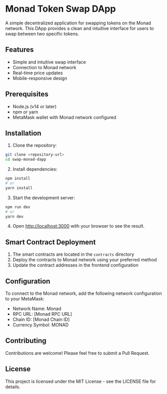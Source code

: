# Monad Token Swap DApp

A simple decentralized application for swapping tokens on the Monad network. This DApp provides a clean and intuitive interface for users to swap between two specific tokens.

## Features

- Simple and intuitive swap interface
- Connection to Monad network
- Real-time price updates
- Mobile-responsive design

## Prerequisites

- Node.js (v14 or later)
- npm or yarn
- MetaMask wallet with Monad network configured

## Installation

1. Clone the repository:
```bash
git clone <repository-url>
cd swap-monad-dapp
```

2. Install dependencies:
```bash
npm install
# or
yarn install
```

3. Start the development server:
```bash
npm run dev
# or
yarn dev
```

4. Open [http://localhost:3000](http://localhost:3000) with your browser to see the result.

## Smart Contract Deployment

1. The smart contracts are located in the `contracts` directory
2. Deploy the contracts to Monad network using your preferred method
3. Update the contract addresses in the frontend configuration

## Configuration

To connect to the Monad network, add the following network configuration to your MetaMask:

- Network Name: Monad
- RPC URL: [Monad RPC URL]
- Chain ID: [Monad Chain ID]
- Currency Symbol: MONAD

## Contributing

Contributions are welcome! Please feel free to submit a Pull Request.

## License

This project is licensed under the MIT License - see the LICENSE file for details. 